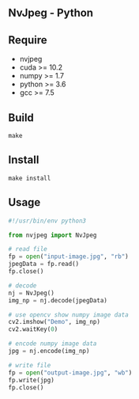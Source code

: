 NvJpeg - Python
---------------------------

## Require
* nvjpeg
* cuda >= 10.2
* numpy >= 1.7
* python >= 3.6
* gcc >= 7.5

## Build
```shell
make
```

## Install
```shell
make install
```

## Usage
```python
#!/usr/bin/env python3

from nvjpeg import NvJpeg 

# read file
fp = open("input-image.jpg", "rb")
jpegData = fp.read()
fp.close()

# decode
nj = NvJpeg()
img_np = nj.decode(jpegData)

# use opencv show numpy image data
cv2.imshow("Demo", img_np)
cv2.waitKey(0)

# encode numpy image data
jpg = nj.encode(img_np)

# write file
fp = open("output-image.jpg", "wb")
fp.write(jpg)
fp.close()
```
